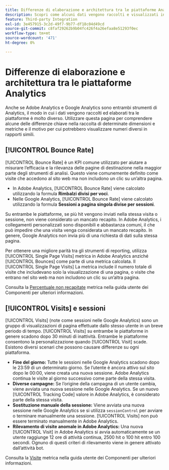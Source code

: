 ```yaml
---
title: Differenze di elaborazione e architettura tra le piattaforme Analytics
description: Scopri come alcuni dati vengono raccolti e visualizzati in modo diverso tra piattaforme quali Adobe Analytics e Google Analytics.
feature: Third-party Integration
exl-id: 3e457915-3c2d-49f7-9b77-df18c04d49cd
source-git-commit: c8faf29262b9b04fc426f4a26efaa8e51293f0ec
workflow-type: tm+mt
source-wordcount: '471'
ht-degree: 0%

---
```


# Differenze di elaborazione e architettura tra le piattaforme Analytics

Anche se Adobe Analytics e Google Analytics sono entrambi strumenti di Analytics, il modo in cui i dati vengono raccolti ed elaborati tra le piattaforme è molto diverso. Utilizzare questa pagina per comprendere alcune delle differenze chiave nella raccolta di determinate dimensioni e metriche e il motivo per cui potrebbero visualizzare numeri diversi in rapporti simili.

## [!UICONTROL Bounce Rate]

[!UICONTROL Bounce Rate] è un KPI comune utilizzato per aiutare a misurare l’efficacia e la rilevanza delle pagine di destinazione nella maggior parte degli strumenti di analisi. Questo viene comunemente definito come visite che accedono al sito web ma non includono un clic su un’altra pagina.

* In Adobe Analytics, [!UICONTROL Bounce Rate] viene calcolato utilizzando la formula **Rimbalzi divisi per voci**.
* Nelle Google Analytics, [!UICONTROL Bounce Rate] viene calcolato utilizzando la formula **Sessioni a pagina singola divise per sessioni**.

Su entrambe le piattaforme, se più hit vengono inviati nella stessa visita o sessione, non viene considerato un mancato recapito. In Adobe Analytics, i collegamenti personalizzati sono disponibili e abbastanza comuni, il che può impedire che una visita venga considerata un mancato recapito. In genere, Google Analytics non invia più di una richiesta di dati sulla stessa pagina.

Per ottenere una migliore parità tra gli strumenti di reporting, utilizza [!UICONTROL Single Page Visits] metrica in Adobe Analytics anziché [!UICONTROL Bounces] come parte di una metrica calcolata. Il [!UICONTROL Single Page Visits] La metrica include il numero totale di visite che includevano solo la visualizzazione di una pagina, o visite che entrano nel sito web ma non includono un clic su un’altra pagina.

Consulta la [Percentuale non recapitate](/help/components/metrics/bounce-rate.md) metrica nella guida utente dei Componenti per ulteriori informazioni.

## [!UICONTROL Visits] e sessioni

[!UICONTROL Visits] (note come sessioni nelle Google Analytics) sono un gruppo di visualizzazioni di pagina effettuate dallo stesso utente in un breve periodo di tempo. [!UICONTROL Visits] su entrambe le piattaforme in genere scadono dopo 30 minuti di inattività. Entrambe le piattaforme consentono la personalizzazione quando [!UICONTROL Visit] scade. Esistono diversi scenari che possono causare differenze su ogni piattaforma.

* **Fine del giorno:** Tutte le sessioni nelle Google Analytics scadono dopo le 23:59 di un determinato giorno. Se l’utente è ancora attivo sul sito dopo le 00:00, viene creata una nuova sessione. Adobe Analytics continua le visite al giorno successivo come parte della stessa visita.
* **Diverse campagne:** Se l’origine della campagna di un utente cambia, viene avviata una nuova sessione nelle Google Analytics. Se un nuovo [!UICONTROL Tracking Code] valore in Adobe Analytics, è considerato parte della stessa visita.
* **Sostituzione manuale della sessione:** Viene avviata una nuova sessione nelle Google Analytics se si utilizza `sessionControl` per avviare o terminare manualmente una sessione. [!UICONTROL Visits] non può essere terminato manualmente in Adobe Analytics.
* **Rilevamento di visite anomale in Adobe Analytics:** Una nuova [!UICONTROL Visit] in Adobe Analytics si avvia automaticamente se un utente raggiunge 12 ore di attività continua, 2500 hit o 100 hit entro 100 secondi. Ognuno di questi criteri di rilevamento viene in genere attivato dall’attività bot.

Consulta la [Visite](/help/components/metrics/visits.md) metrica nella guida utente dei Componenti per ulteriori informazioni.
